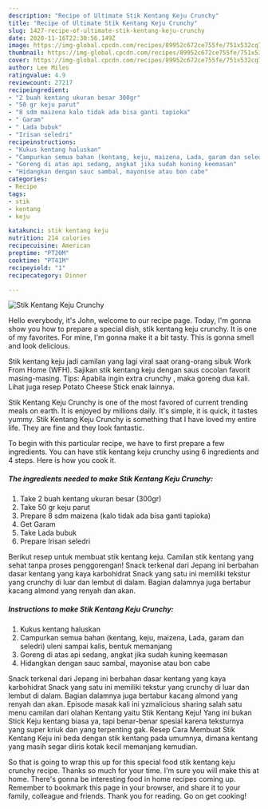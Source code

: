 ```yaml
---
description: "Recipe of Ultimate Stik Kentang Keju Crunchy"
title: "Recipe of Ultimate Stik Kentang Keju Crunchy"
slug: 1427-recipe-of-ultimate-stik-kentang-keju-crunchy
date: 2020-11-16T22:30:56.149Z
image: https://img-global.cpcdn.com/recipes/89952c672ce755fe/751x532cq70/stik-kentang-keju-crunchy-foto-resep-utama.jpg
thumbnail: https://img-global.cpcdn.com/recipes/89952c672ce755fe/751x532cq70/stik-kentang-keju-crunchy-foto-resep-utama.jpg
cover: https://img-global.cpcdn.com/recipes/89952c672ce755fe/751x532cq70/stik-kentang-keju-crunchy-foto-resep-utama.jpg
author: Lee Miles
ratingvalue: 4.9
reviewcount: 27217
recipeingredient:
- "2 buah kentang ukuran besar 300gr"
- "50 gr keju parut"
- "8 sdm maizena kalo tidak ada bisa ganti tapioka"
- " Garam"
- " Lada bubuk"
- "Irisan seledri"
recipeinstructions:
- "Kukus kentang haluskan"
- "Campurkan semua bahan (kentang, keju, maizena, Lada, garam dan seledri) uleni sampai kalis, bentuk memanjang"
- "Goreng di atas api sedang, angkat jika sudah kuning keemasan"
- "Hidangkan dengan sauc sambal, mayonise atau bon cabe"
categories:
- Recipe
tags:
- stik
- kentang
- keju

katakunci: stik kentang keju 
nutrition: 214 calories
recipecuisine: American
preptime: "PT20M"
cooktime: "PT41M"
recipeyield: "1"
recipecategory: Dinner

---
```



![Stik Kentang Keju Crunchy](https://img-global.cpcdn.com/recipes/89952c672ce755fe/751x532cq70/stik-kentang-keju-crunchy-foto-resep-utama.jpg)

Hello everybody, it's John, welcome to our recipe page. Today, I'm gonna show you how to prepare a special dish, stik kentang keju crunchy. It is one of my favorites. For mine, I'm gonna make it a bit tasty. This is gonna smell and look delicious.

Stik kentang keju jadi camilan yang lagi viral saat orang-orang sibuk Work From Home (WFH). Sajikan stik kentang keju dengan saus cocolan favorit masing-masing. Tips: Apabila ingin extra crunchy , maka goreng dua kali. Lihat juga resep Potato Cheese Stick enak lainnya.

Stik Kentang Keju Crunchy is one of the most favored of current trending meals on earth. It is enjoyed by millions daily. It's simple, it is quick, it tastes yummy. Stik Kentang Keju Crunchy is something that I have loved my entire life. They are fine and they look fantastic.


To begin with this particular recipe, we have to first prepare a few ingredients. You can have stik kentang keju crunchy using 6 ingredients and 4 steps. Here is how you cook it.

<!--inarticleads1-->

##### The ingredients needed to make Stik Kentang Keju Crunchy:

1. Take 2 buah kentang ukuran besar (300gr)
1. Take 50 gr keju parut
1. Prepare 8 sdm maizena (kalo tidak ada bisa ganti tapioka)
1. Get  Garam
1. Take  Lada bubuk
1. Prepare Irisan seledri


Berikut resep untuk membuat stik kentang keju. Camilan stik kentang yang sehat tanpa proses penggorengan! Snack terkenal dari Jepang ini berbahan dasar kentang yang kaya karbohidrat Snack yang satu ini memiliki tekstur yang crunchy di luar dan lembut di dalam. Bagian dalamnya juga bertabur kacang almond yang renyah dan akan. 

<!--inarticleads2-->

##### Instructions to make Stik Kentang Keju Crunchy:

1. Kukus kentang haluskan
1. Campurkan semua bahan (kentang, keju, maizena, Lada, garam dan seledri) uleni sampai kalis, bentuk memanjang
1. Goreng di atas api sedang, angkat jika sudah kuning keemasan
1. Hidangkan dengan sauc sambal, mayonise atau bon cabe


Snack terkenal dari Jepang ini berbahan dasar kentang yang kaya karbohidrat Snack yang satu ini memiliki tekstur yang crunchy di luar dan lembut di dalam. Bagian dalamnya juga bertabur kacang almond yang renyah dan akan. Episode masak kali ini yzmalicious sharing salah satu menu camilan dari olahan Kentang yaitu Stik Kentang Keju! Yang ini bukan Stick Keju kentang biasa ya, tapi benar-benar spesial karena teksturnya yang super kriuk dan yang terpenting gak. Resep Cara Membuat Stik Kentang Keju ini beda dengan stik kentang pada umumnya, dimana kentang yang masih segar diiris kotak kecil memanjang kemudian. 

So that is going to wrap this up for this special food stik kentang keju crunchy recipe. Thanks so much for your time. I'm sure you will make this at home. There's gonna be interesting food in home recipes coming up. Remember to bookmark this page in your browser, and share it to your family, colleague and friends. Thank you for reading. Go on get cooking!
